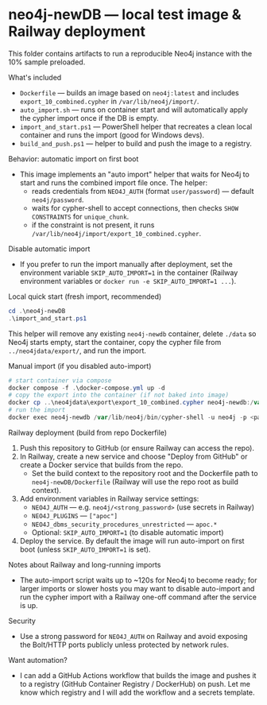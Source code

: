 # neo4j-newDB — local test image & Railway deployment

This folder contains artifacts to run a reproducible Neo4j instance with the 10% sample preloaded.

What's included
- `Dockerfile` — builds an image based on `neo4j:latest` and includes `export_10_combined.cypher` in `/var/lib/neo4j/import/`.
- `auto_import.sh` — runs on container start and will automatically apply the cypher import once if the DB is empty.
- `import_and_start.ps1` — PowerShell helper that recreates a clean local container and runs the import (good for Windows devs).
- `build_and_push.ps1` — helper to build and push the image to a registry.

Behavior: automatic import on first boot
- This image implements an "auto import" helper that waits for Neo4j to start and runs the combined import file once. The helper:
  - reads credentials from `NEO4J_AUTH` (format `user/password`) — default `neo4j/password`.
  - waits for cypher-shell to accept connections, then checks `SHOW CONSTRAINTS` for `unique_chunk`.
  - if the constraint is not present, it runs `/var/lib/neo4j/import/export_10_combined.cypher`.

Disable automatic import
- If you prefer to run the import manually after deployment, set the environment variable `SKIP_AUTO_IMPORT=1` in the container (Railway environment variables or `docker run -e SKIP_AUTO_IMPORT=1 ...`).

Local quick start (fresh import, recommended)

```powershell
cd .\neo4j-newDB
.\import_and_start.ps1
```

This helper will remove any existing `neo4j-newdb` container, delete `./data` so Neo4j starts empty, start the container, copy the cypher file from `../neo4jdata/export/`, and run the import.

Manual import (if you disabled auto-import)

```powershell
# start container via compose
docker compose -f .\docker-compose.yml up -d
# copy the export into the container (if not baked into image)
docker cp ..\neo4jdata\export\export_10_combined.cypher neo4j-newdb:/var/lib/neo4j/import/
# run the import
docker exec neo4j-newdb /var/lib/neo4j/bin/cypher-shell -u neo4j -p <password> -f /var/lib/neo4j/import/export_10_combined.cypher
```

Railway deployment (build from repo Dockerfile)

1. Push this repository to GitHub (or ensure Railway can access the repo).
2. In Railway, create a new service and choose "Deploy from GitHub" or create a Docker service that builds from the repo.
   - Set the build context to the repository root and the Dockerfile path to `neo4j-newDB/Dockerfile` (Railway will use the repo root as build context).
3. Add environment variables in Railway service settings:
   - `NEO4J_AUTH` — e.g. `neo4j/<strong_password>` (use secrets in Railway)
   - `NEO4J_PLUGINS` — `["apoc"]`
   - `NEO4J_dbms_security_procedures_unrestricted` — `apoc.*`
   - Optional: `SKIP_AUTO_IMPORT=1` (to disable automatic import)
4. Deploy the service. By default the image will run auto-import on first boot (unless `SKIP_AUTO_IMPORT=1` is set).

Notes about Railway and long-running imports
- The auto-import script waits up to ~120s for Neo4j to become ready; for larger imports or slower hosts you may want to disable auto-import and run the cypher import with a Railway one-off command after the service is up.

Security
- Use a strong password for `NEO4J_AUTH` on Railway and avoid exposing the Bolt/HTTP ports publicly unless protected by network rules.

Want automation?
- I can add a GitHub Actions workflow that builds the image and pushes it to a registry (GitHub Container Registry / DockerHub) on push. Let me know which registry and I will add the workflow and a secrets template.
